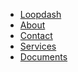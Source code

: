<div class="nav-wrapper font-mono">
  <nav class="nav">
    <ul class="nav--list">
      <li class="header-navigation-link">
        <a href="/">Loopdash</a>
      </li>
      <li class="header-navigation-link">
        <a href="/about">About</a>
      </li>
      <li class="header-navigation-link">
        <a href="/contact">Contact</a>
      </li>
      <li class="header-navigation-link">
        <a href="/services">Services</a>
      </li>
      <li class="header-navigation-link">
        <a href="/documents">Documents</a>
      </li>
    </ul>
  </nav>
</div>